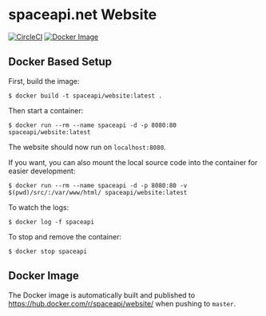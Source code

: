# spaceapi.net Website

[![CircleCI][circle-ci-badge]][circle-ci]
[![Docker Image][docker-image-badge]][docker-image]


## Docker Based Setup

First, build the image:

    $ docker build -t spaceapi/website:latest .

Then start a container:

    $ docker run --rm --name spaceapi -d -p 8080:80 spaceapi/website:latest

The website should now run on `localhost:8080`.

If you want, you can also mount the local source code into the container for easier development:

    $ docker run --rm --name spaceapi -d -p 8080:80 -v $(pwd)/src/:/var/www/html/ spaceapi/website:latest

To watch the logs:

    $ docker log -f spaceapi

To stop and remove the container:

    $ docker stop spaceapi


## Docker Image

The Docker image is automatically built and published to
https://hub.docker.com/r/spaceapi/website/ when pushing to `master`.


<!-- Badges -->
[circle-ci]: https://circleci.com/gh/SpaceApi/temp-new-website/tree/master
[circle-ci-badge]: https://circleci.com/gh/SpaceApi/temp-new-website/tree/master.svg?style=shield
[docker-image]: https://hub.docker.com/r/spaceapi/website/
[docker-image-badge]: https://img.shields.io/docker/pulls/spaceapi/website.svg
